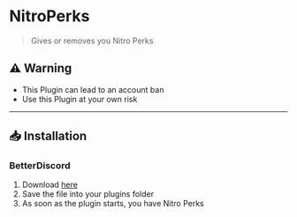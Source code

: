 # NitroPerks
> Gives or removes you Nitro Perks

## ⚠ Warning
- This Plugin can lead to an account ban
- Use this Plugin at your own risk
---
## 📥 Installation

### BetterDiscord

1. Download [here](https://hypeddomi.github.io/BetterDiscordStuff/Plugins/NitroPerks/NitroPerks.plugin.js)
2. Save the file into your plugins folder
3. As soon as the plugin starts, you have Nitro Perks

